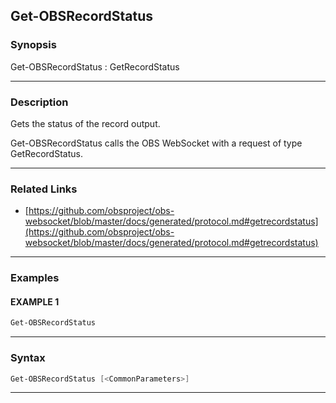 Get-OBSRecordStatus
-------------------
### Synopsis
Get-OBSRecordStatus : GetRecordStatus

---
### Description

Gets the status of the record output.


Get-OBSRecordStatus calls the OBS WebSocket with a request of type GetRecordStatus.

---
### Related Links
* [https://github.com/obsproject/obs-websocket/blob/master/docs/generated/protocol.md#getrecordstatus](https://github.com/obsproject/obs-websocket/blob/master/docs/generated/protocol.md#getrecordstatus)



---
### Examples
#### EXAMPLE 1
```PowerShell
Get-OBSRecordStatus
```

---
### Syntax
```PowerShell
Get-OBSRecordStatus [<CommonParameters>]
```
---
